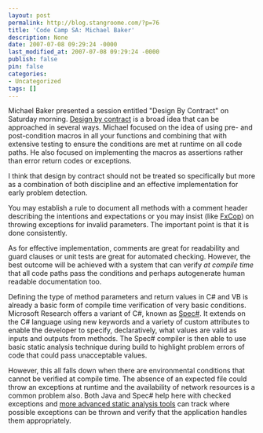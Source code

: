 ```yaml
---
layout: post
permalink: http://blog.stangroome.com/?p=76
title: 'Code Camp SA: Michael Baker'
description: None
date: 2007-07-08 09:29:24 -0000
last_modified_at: 2007-07-08 09:29:24 -0000
publish: false
pin: false
categories:
- Uncategorized
tags: []
---
```

Michael Baker presented a session entitled "Design By Contract" on Saturday morning. [Design by contract](http://en.wikipedia.org/wiki/Design_by_contract) is a broad idea that can be approached in several ways. Michael focused on the idea of using pre- and post-condition macros in all your functions and combining that with extensive testing to ensure the conditions are met at runtime on all code paths. He also focused on implementing the macros as assertions rather than error return codes or exceptions.

I think that design by contract should not be treated so specifically but more as a combination of both discipline and an effective implementation for early problem detection.

You may establish a rule to document all methods with a comment header describing the intentions and expectations or you may insist (like [FxCop](http://msdn2.microsoft.com/en-us/library/ms182182\(vs.80\).aspx)) on throwing exceptions for invalid parameters. The important point is that it is done consistently.

As for effective implementation, comments are great for readability and guard clauses or unit tests are great for automated checking. However, the best outcome will be achieved with a system that can verify _at compile time_ that all code paths pass the conditions and perhaps autogenerate human readable documentation too.

Defining the type of method parameters and return values in C# and VB is already a basic form of compile time verification of very basic conditions. Microsoft Research offers a variant of C#, known as [Spec#](http://research.microsoft.com/specsharp/). It extends on the C# language using new keywords and a variety of custom attributes to enable the developer to specify, declaratively, what values are valid as inputs and outputs from methods. The Spec# compiler is then able to use basic static analysis technique during build to highlight problem errors of code that could pass unacceptable values.

However, this all falls down when there are environmental conditions that cannot be verified at compile time. The absence of an expected file could throw an exceptions at runtime and the availability of network resources is a common problem also. Both Java and Spec# help here with checked exceptions and [more advanced static analysis tools](http://wesnerm.blogs.com/net_undocumented/2005/12/nstatic_and_exc.html) can track where possible exceptions can be thrown and verify that the application handles them appropriately.
